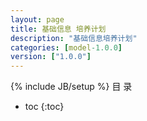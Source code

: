 ```yaml
---
layout: page
title: 基础信息 培养计划
description: "基础信息培养计划"
categories: [model-1.0.0]
version: ["1.0.0"]
---
```

{% include JB/setup %}
 目  录

* toc
{:toc}


